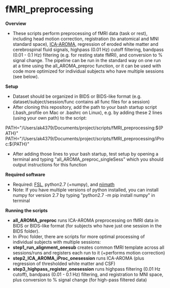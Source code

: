 # fMRI_preprocessing

**Overview**
- These scripts perform preprocessing of fMRI data (task or rest), including head motion correction, registration (to anatomical and MNI standard space),  [ICA-AROMA](https://www.sciencedirect.com/science/article/abs/pii/S1053811915001822), regression of eroded white matter and cerebrospinal fluid signals, highpass (0.01 Hz) cutoff filtering, bandpass (0.01 - 0.1 Hz) filtering (e.g. for resting state fMRI), and conversion to % signal change. The pipeline can be run in the standard way on one run at a time using the all_AROMA_preproc function, or it can be used with code more optimized for individual subjects who have multiple sessions (see below).

**Setup**
- Dataset should be organized in BIDS or BIDS-like format (e.g. dataset/subject/session/func contains all func files for a session)
- After cloning this repository, add the path to your bash startup script (.bash_profile on Mac or .bashrc on Linux), e.g. by adding these 2 lines (using your own path) to the script:
  
PATH="/Users/ak4379/Documents/project/scripts/fMRI_preprocessing:${PATH}"
PATH="/Users/ak4379/Documents/project/scripts/fMRI_preprocessing/iProc:${PATH}"

- After adding those lines to your bash startup, test setup by opening a terminal and typing "all_AROMA_preproc_singleSess" which you should output instructions for this function

**Required software**
- Required: [FSL](https://fsl.fmrib.ox.ac.uk/fsl/fslwiki/FslInstallation), python2.7 (+numpy), and [niimath](https://github.com/rordenlab/niimath)
- Note: If you have multiple versions of python installed, you can install numpy for version 2.7 by typing "python2.7 -m pip install numpy" in terminal
	
**Running the scripts**
- **all_AROMA_preproc** runs ICA-AROMA preprocessing on fMRI data in BIDS or BIDS-like format (for subjects who have just one session in the BIDS folder).
- In iProc folder, there are scripts for more optimal processing of individual subjects with multiple sessions:
-    **step1_run_alignment_onesub** creates common fMRI template across all sessions/runs and registers each run to it (+performs motion correction)
-    **step2_ICA_AROMA_iProc_onesession** runs ICA-AROMA (plus regression of thresholded white matter and CSF)
-    **step3_highpass_register_onesession** runs highpass filtering (0.01 Hz cutoff), bandpass (0.01 - 0.1 Hz) filtering, and registration to MNI space, plus conversion to % signal change (for high-pass filtered data)


